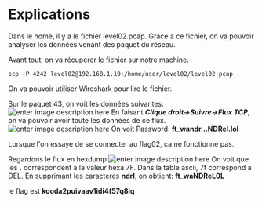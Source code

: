 # Explications
Dans le home, il y a le fichier level02.pcap.
Grâce a ce fichier, on va pouvoir analyser les données venant des paquet du réseau.

Avant tout, on va récuperer le fichier sur notre machine.

    scp -P 4242 level02@192.168.1.10:/home/user/level02/level02.pcap .

On va pouvoir utiliser Wireshark pour lire le fichier.

Sur le paquet 43, on voit les données suivantes:
![enter image description here](https://i.imgur.com/4H9Qauv.png)
En faisant ***Clique droit->Suivre->Flux TCP***, on va pouvoir avoir toute les données de ce flux.
![enter image description here](https://i.imgur.com/eRwVNQj.png)
On voit Password: **ft_wandr...NDRel.lol**

Lorsque l'on essaye de se connecter au flag02, ca ne fonctionne pas.

Regardons le flux en hexdump
![enter image description here](https://i.imgur.com/52ZaaPH.png)
On voit que les **.** correspondent à la valeur hexa 7F. Dans la table ascii, 7f correspond a DEL.
En supprimant  les caracteres **ndrl**, on obtient: **ft_waNDReL0L**

le flag est **kooda2puivaav1idi4f57q8iq**